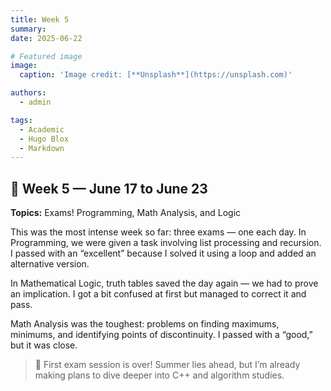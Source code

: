 ```yaml
---
title: Week 5
summary: 
date: 2025-06-22

# Featured image
image:
  caption: 'Image credit: [**Unsplash**](https://unsplash.com)'

authors:
  - admin

tags:
  - Academic
  - Hugo Blox
  - Markdown
---
```


## 📒 Week 5 — June 17 to June 23  

**Topics:** Exams! Programming, Math Analysis, and Logic  

This was the most intense week so far: three exams — one each day. In Programming, we were given a task involving list processing and recursion. I passed with an “excellent” because I solved it using a loop and added an alternative version.

In Mathematical Logic, truth tables saved the day again — we had to prove an implication. I got a bit confused at first but managed to correct it and pass.

Math Analysis was the toughest: problems on finding maximums, minimums, and identifying points of discontinuity. I passed with a “good,” but it was close.

> 🎉 First exam session is over! Summer lies ahead, but I’m already making plans to dive deeper into C++ and algorithm studies.

